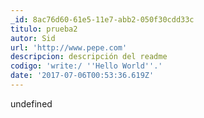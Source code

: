 ```yaml
---
_id: 8ac76d60-61e5-11e7-abb2-050f30cdd33c
titulo: prueba2
autor: Sid
url: 'http://www.pepe.com'
descripcion: descripción del readme
codigo: 'write:/ ''Hello World''.'
date: '2017-07-06T00:53:36.619Z'
---
```

undefined
